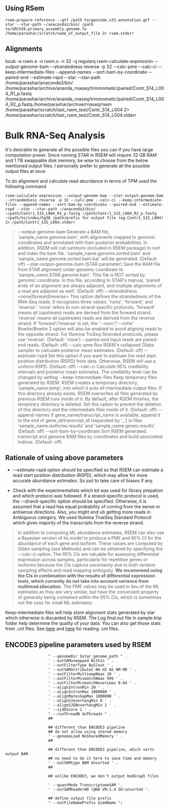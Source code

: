 ## Using RSem

    rsem-prepare-reference --gtf /path to/gencode.v33.annotation.gtf --star --star-path ~/anaconda3/bin/ /path to/GRCh38.primary_assembly.genome.fa /home/parashar/scratch/name_of_output_file 2> rsem.stderr

## Alignments
bsub -e rsem.e -o rsem.o -n 32 -q regularq rsem-calculate-expression --output-genome-bam --strandedness reverse -p 32 --calc-pme --calc-ci --keep-intermediate-files --append-names --sort-bam-by-coordinate --paired-end --estimate-rspd --star --star-path /home/parashar/anaconda3/bin/ /home/parashar/archive/ananda_rnaseq/trimmomatic/paired/Contr_S14_L004_R1_p.fastq /home/parashar/archive/ananda_rnaseq/trimmomatic/paired/Contr_S14_L004_R2_p.fastq /home/parashar/archive/rnaseq/rsem /home/parashar/scratch/last_rsem_test/Contr_S14_L004 2> /home/parashar/scratch/last_rsem_test/Contr_S14_L004.stderr

# Bulk RNA-Seq Analysis
It's desirable to generate all the possible files you can if you have large computation power. Since running STAR in RSEM will require 32 GB RAM and 1 TB swappable disk memory, be wise to choose from the below mentioned output files. I personally prefer to generate all the possible output files at once

To do alignment and calculate read abundance in terms of TPM used the following command 

    rsem-calculate-expression --output-genome-bam --star-output-genome-bam --strandedness reverse -p 32 --calc-pme --calc-ci --keep-intermediate-files --append-names --sort-bam-by-coordinate --paired-end --estimate-rspd --star --star-path ~/anaconda3/bin/ ~/path/Contr1_S15_L004_R1_p.fastq ~/path/Contr1_S15_L004_R2_p.fastq ~/path/to/index/hg38 /path/prefix for output file (eg.Contr1_S15_L004) 2> /path/Contr1_S15_L004.stderr

> --output-genome-bam
        Generate a BAM file, 'sample_name.genome.bam', with alignments
        mapped to genomic coordinates and annotated with their posterior
        probabilities. In addition, RSEM will call samtools (included in
        RSEM package) to sort and index the bam file.
        'sample_name.genome.sorted.bam' and
        'sample_name.genome.sorted.bam.bai' will be generated. (Default:
        off)
        --star-output-genome-bam
        (STAR parameter) Save the BAM file from STAR alignment under genomic
        coordinate to 'sample_name.STAR.genome.bam'. This file is NOT sorted
        by genomic coordinate. In this file, according to STAR's manual,
        'paired ends of an alignment are always adjacent, and multiple
        alignments of a read are adjacent as well'. (Default: off)
        --strandedness <none|forward|reverse>
        This option defines the strandedness of the RNA-Seq reads. It
        recognizes three values: 'none', 'forward', and 'reverse'. 'none'
        refers to non-strand-specific protocols. 'forward' means all
        (upstream) reads are derived from the forward strand. 'reverse'
        means all (upstream) reads are derived from the reverse strand. If
        'forward'/'reverse' is set, the '--norc'/'--nofw' Bowtie/Bowtie 2
        option will also be enabled to avoid aligning reads to the opposite
        strand. For Illumina TruSeq Stranded protocols, please use
        'reverse'. (Default: 'none')
        --paired-end
        Input reads are paired-end reads. (Default: off)
        --calc-pme
        Run RSEM's collapsed Gibbs sampler to calculate posterior mean
        estimates. (Default: off)
        --estimate-rspd
        Set this option if you want to estimate the read start position
        distribution (RSPD) from data. Otherwise, RSEM will use a uniform
        RSPD. (Default: off)
        --calc-ci
        Calculate 95% credibility intervals and posterior mean estimates.
        The credibility level can be changed by setting
        --keep-intermediate-files
        Keep temporary files generated by RSEM. RSEM creates a temporary
        directory, 'sample_name.temp', into which it puts all intermediate
        output files. If this directory already exists, RSEM overwrites all
        files generated by previous RSEM runs inside of it. By default,
        after RSEM finishes, the temporary directory is deleted. Set this
        option to prevent the deletion of this directory and the
        intermediate files inside of it. (Default: off)
        --append-names
        If gene_name/transcript_name is available, append it to the end of
        gene_id/transcript_id (separated by '_') in files
        'sample_name.isoforms.results' and 'sample_name.genes.results'.
        (Default: off)
        --sort-bam-by-coordinate
        Sort RSEM generated transcript and genome BAM files by coordinates
        and build associated indices. (Default: off)



## Rationale of using above parameters

 - --estimate-rspd option should be specified so that RSEM can estimate a read start position distribution (RSPD), which may allow for more
   accurate abundance estimates. So just to take care of biases if any.
   
 - Check with the experimentalists which kit was used for library prepation and which protocol was followed. If a strand-specific protocol is used, the --strand-specific option should be specified. Otherwise, it is assumed that a read has equal probability of coming from the sense or antisense directions. Also, you might end ub getting more reads in Ambiguous category. We used Illumina TrueSeq Standard Protocol which gives majority of the transcripts from the reverse strand.

> In addition to computing ML abundance estimates, RSEM can also use a Bayesian version of its model to produce a PME and 95% CI for the abundance of each gene and isoform. These values are computed by Gibbs sampling (see Methods) and can be obtained by specifying the --calc-ci option. The 95% CIs are valuable for assessing differential expression across samples, particularly for repetitive genes or isoforms because the CIs capture uncertainty due to both random sampling effects and read mapping ambiguity. **We recommend using the CIs in combination with the results of differential expression tools, which currently do not take into account variance from multiread allocation.** The PME values may be used in lieu of the ML estimates as they are very similar, but have the convenient property of generally being contained within the 95% CIs, which is sometimes not the case for small ML estimates.

Keep-intermediate files will help store alignment stats generated by star which otherwise is discarded by RSEM. The Log.final.out file in sample.tmp folder help determine the quality of your data. You can also get those stats from .cnt files. See [here](https://groups.google.com/forum/#!topic/rsem-users/usmPKgsC5LU) and [here](https://github.com/deweylab/RSEM/blob/master/cnt_file_description.txt) for reading .cnt files.

## ENCODE3 pipeline parameters used by RSEM
                       " --genomeDir $star_genome_path " .
                       ' --outSAMunmapped Within ' .
                       ' --outFilterType BySJout ' .
                       ' --outSAMattributes NH HI AS NM MD ' .
                       ' --outFilterMultimapNmax 20 ' .
                       ' --outFilterMismatchNmax 999 ' .
                       ' --outFilterMismatchNoverLmax 0.04 ' .
                       ' --alignIntronMin 20 ' .
                       ' --alignIntronMax 1000000 ' .
                       ' --alignMatesGapMax 1000000 ' .
                       ' --alignSJoverhangMin 8 ' .
                       ' --alignSJDBoverhangMin 1 ' .
                       ' --sjdbScore 1 ' .
                       " --runThreadN $nThreads " .
                       ##

                       ## different than ENCODE3 pipeline
                       ## do not allow using shared memory
                       ' --genomeLoad NoSharedMemory ' .
                       ##

                       ## different than ENCODE3 pipeline, which sorts output BAM
                       ## no need to do it here to save time and memory
                       ' --outSAMtype BAM Unsorted ' .
                       ##

                       ## unlike ENCODE3, we don't output bedGraph files

                       ' --quantMode TranscriptomeSAM '.
                       ' --outSAMheaderHD \@HD VN:1.4 SO:unsorted '.

                       ## define output file prefix
                       " --outFileNamePrefix $imdName ";
